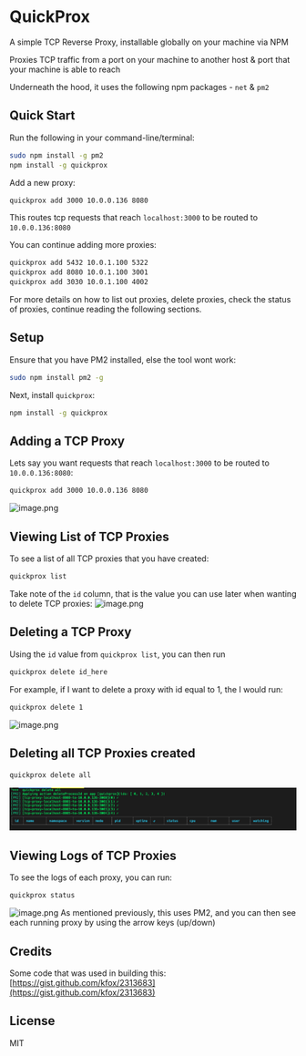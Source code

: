 # QuickProx

A simple TCP Reverse Proxy, installable globally on your machine via NPM

Proxies TCP traffic from a port on your machine to another host & port that your machine is able to reach

Underneath the hood, it uses the following npm packages - `net` & `pm2`

## Quick Start

Run the following in your command-line/terminal:

``` bash
sudo npm install -g pm2
npm install -g quickprox
```

Add a new proxy:

``` bash
quickprox add 3000 10.0.0.136 8080
```

This routes tcp requests that reach `localhost:3000` to be routed to `10.0.0.136:8080`

You can continue adding more proxies:

``` bash
quickprox add 5432 10.0.1.100 5322
quickprox add 8080 10.0.1.100 3001
quickprox add 3030 10.0.1.100 4002
```

For more details on how to list out proxies, delete proxies, check the status of proxies, continue reading the following sections.

## Setup

Ensure that you have PM2 installed, else the tool wont work:

``` bash
sudo npm install pm2 -g
```

Next, install `quickprox`:

``` bash
npm install -g quickprox
```

## Adding a TCP Proxy

Lets say you want requests that reach `localhost:3000` to be routed to `10.0.0.136:8080`:

``` bash
quickprox add 3000 10.0.0.136 8080
```

![image.png](https://github.com/joshuaquek/tcp-reverse-proxy/blob/master/.media/img_4.png)

## Viewing List of TCP Proxies

To see a list of all TCP proxies that you have created:

``` bash
quickprox list
```

Take note of the `id` column, that is the value you can use later when wanting to delete TCP proxies:
![image.png](https://github.com/joshuaquek/tcp-reverse-proxy/blob/master/.media/img_5.png)

## Deleting a TCP Proxy

Using the `id` value from `quickprox list`, you can then run

``` bash
quickprox delete id_here
```

For example, if I want to delete a proxy with id equal to 1, the I would run:

``` bash
quickprox delete 1
```

![image.png](https://github.com/joshuaquek/tcp-reverse-proxy/blob/master/.media/img_6.png)

## Deleting all TCP Proxies created

``` bash
quickprox delete all
```

![image.png](.media/img_8.png)

## Viewing Logs of TCP Proxies

To see the logs of each proxy, you can run:

``` bash
quickprox status
```

![image.png](https://github.com/joshuaquek/tcp-reverse-proxy/blob/master/.media/img_7.png)
As mentioned previously, this uses PM2, and you can then see each running proxy by using the arrow keys (up/down)

## Credits

Some code that was used in building this:
[https://gist.github.com/kfox/2313683](https://gist.github.com/kfox/2313683)

## License

MIT